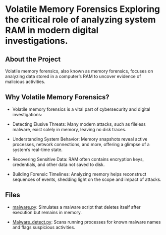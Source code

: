 # Volatile Memory Forensics Exploring the critical role of analyzing system RAM in modern digital investigations.

## About the Project
Volatile memory forensics, also known as memory forensics, focuses on analyzing data stored in a computer’s RAM to uncover evidence of malicious activities.
## Why Volatile Memory Forensics?

- Volatile memory forensics is a vital part of cybersecurity and digital investigations:
- Detecting Elusive Threats: Many modern attacks, such as fileless malware, exist solely in memory, leaving no disk traces.

- Understanding System Behavior: Memory snapshots reveal active processes, network connections, and more, offering a glimpse of a system’s real-time state.

- Recovering Sensitive Data: RAM often contains encryption keys, credentials, and other data not saved to disk.

- Building Forensic Timelines: Analyzing memory helps reconstruct sequences of events, shedding light on the scope and impact of attacks.

## Files

- [malware.py](https://github.com/wayalbhushan/volatile-memory-analysis/blob/main/malware.py): Simulates a malware script that deletes itself after execution but remains in memory.
  
- [Malware_detect.py](https://github.com/wayalbhushan/volatile-memory-analysis/blob/main/Malware_Detect.py): Scans running processes for known malware names and flags suspicious activities.


